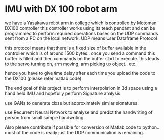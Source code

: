 # IMU with DX 100 robot arm

we have a Yasakawa robot arm in college which is controlled by Motoman DX100 controller
this controller works using its teach pendant and can be programmed to perform required operations based on the UDP commands sent from a PC on the local network.
UDP means User Dataframe Protocol

this protocol means that there is a fixed size of buffer available in the controller which is of around 1500 bytes.. once you send a command this buffer is filled and then commands on the buffer start to execute. this leads to the servo turning on, arm moving, arm picking up object.. etc.

hence you have to give time delay after each time you upload the code to the DX100
(please refer matlab code)

The end goal of this project is to perform interpolation in 3d space using a hand held IMU and hopefully perform Signature analysis

use GANs to generate close but approximately similar signatures.

use Recurrent Neural Network to analyse and predict the handwriting of person from small sample handwriting.


Also please contribute if possible for conversion of Matlab code to python.. most of the code is ready just the UDP communication is remaining.

